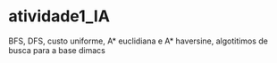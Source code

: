 # atividade1_IA
BFS, DFS, custo uniforme, A* euclidiana e A* haversine, algotitimos de busca para a base dimacs

